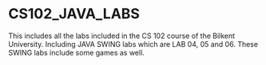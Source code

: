 # CS102_JAVA_LABS
This includes all the labs included in the CS 102 course of the Bilkent University. Including JAVA SWING labs which are LAB 04, 05 and 06. These SWING labs include some games as well.
